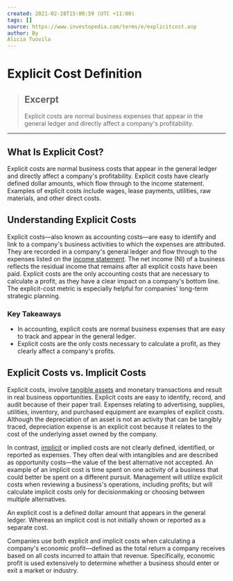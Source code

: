 ```yaml
---
created: 2021-02-28T15:00:59 (UTC +11:00)
tags: []
source: https://www.investopedia.com/terms/e/explicitcost.asp
author: By
Alicia Tuovila
---
```


# Explicit Cost Definition

> ## Excerpt
> Explicit costs are normal business expenses that appear in the general ledger and directly affect a company's profitability.

---
## What Is Explicit Cost?

Explicit costs are normal business costs that appear in the general ledger and directly affect a company's profitability. Explicit costs have clearly defined dollar amounts, which flow through to the income statement. Examples of explicit costs include wages, lease payments, utilities, raw materials, and other direct costs.

## Understanding Explicit Costs

Explicit costs—also known as accounting costs—are easy to identify and link to a company's business activities to which the expenses are attributed. They are recorded in a company's general ledger and flow through to the expenses listed on the [income statement](https://www.investopedia.com/terms/i/incomestatement.asp). The net income (NI) of a business reflects the residual income that remains after all explicit costs have been paid. Explicit costs are the only accounting costs that are necessary to calculate a profit, as they have a clear impact on a company's bottom line. The explicit-cost metric is especially helpful for companies' long-term strategic planning.

### Key Takeaways

-   In accounting, explicit costs are normal business expenses that are easy to track and appear in the general ledger.
-   Explicit costs are the only costs necessary to calculate a profit, as they clearly affect a company's profits.

## Explicit Costs vs. Implicit Costs

Explicit costs, involve [tangible assets](https://www.investopedia.com/terms/t/tangibleasset.asp) and monetary transactions and result in real business opportunities. Explicit costs are easy to identify, record, and audit because of their paper trail. Expenses relating to advertising, supplies, utilities, inventory, and purchased equipment are examples of explicit costs. Although the depreciation of an asset is not an activity that can be tangibly traced, depreciation expense is an explicit cost because it relates to the cost of the underlying asset owned by the company.

In contrast, [implicit](https://www.investopedia.com/terms/i/implicitcost.asp) or implied costs are not clearly defined, identified, or reported as expenses. They often deal with intangibles and are described as opportunity costs—the value of the best alternative not accepted. An example of an implicit cost is time spent on one activity of a business that could better be spent on a different pursuit. Management will utilize explicit costs when reviewing a business's operations, including profits; but will calculate implicit costs only for decisionmaking or choosing between multiple alternatives.

An explicit cost is a defined dollar amount that appears in the general ledger. Whereas an implicit cost is not initially shown or reported as a separate cost.

Companies use both explicit and implicit costs when calculating a company's economic profit—defined as the total return a company receives based on all costs incurred to attain that revenue. Specifically, economic profit is used extensively to determine whether a business should enter or exit a market or industry.

